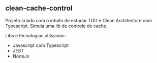 ## clean-cache-control

Projeto criado com o intuito de estudar TDD e Clean Architecture com Typescript. Simula uma lib de controle de cache.

Libs e tecnologias utilizadas: 
* Javascript com Typescript
* JEST
* NodeJs
